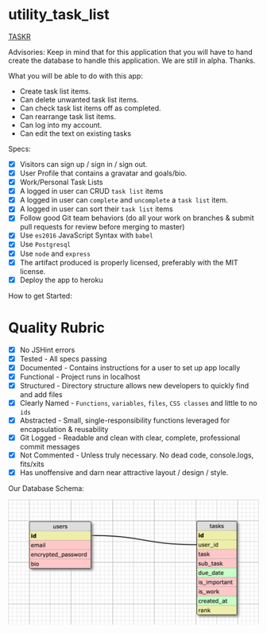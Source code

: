 # utility_task_list

[TASKR](https://desolate-spire-76632.herokuapp.com)

Advisories:
Keep in mind that for this application that you will have to hand create the database to handle this application. We are still in alpha. Thanks.

What you will be able to do with this app:

- Create task list items.
- Can delete unwanted task list items.
- Can check task list items off as completed.
- Can rearrange task list items.
- Can log into my account.
- Can edit the text on existing tasks

Specs:

- [x] Visitors can sign up / sign in / sign out.
- [x] User Profile that contains a gravatar and goals/bio.
- [x] Work/Personal Task Lists
- [x] A logged in user can CRUD `task list` items
- [x] A logged in user can `complete` and `uncomplete` a `task list` item.
- [x] A logged in user can sort their `task list` items
- [x] Follow good Git team behaviors (do all your work on branches & submit pull requests for review before merging to master)
- [x] Use `es2016` JavaScript Syntax with `babel`
- [x] Use `Postgresql`
- [x] Use `node` and `express`
- [x] The artifact produced is properly licensed, preferably with the MIT license.
- [x] Deploy the app to heroku

How to get Started:

# Quality Rubric

- [x] No JSHint errors
- [x] Tested - All specs passing
- [x] Documented - Contains instructions for a user to set up app locally
- [x] Functional - Project runs in localhost
- [x] Structured - Directory structure allows new developers to quickly find and add files
- [x] Clearly Named - `Functions`, `variables`, `files`, `CSS classes` and little to no `ids`
- [x] Abstracted - Small, single-responsibility functions leveraged for encapsulation & reusability
- [x] Git Logged - Readable and clean with clear, complete, professional commit messages
- [x] Not Commented - Unless truly necessary. No dead code, console.logs, fits/xits
- [x] Has unoffensive and darn near attractive layout / design / style.

Our Database Schema:

![Schema](/src/public/images/SchemaSQL.png)
